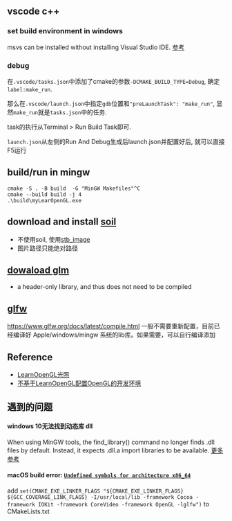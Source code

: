 ## vscode c++

### set build environment in windows
msvs can be installed without installing Visual Studio IDE. [参考](https://learn.microsoft.com/en-us/cpp/build/building-on-the-command-line?view=msvc-160)
### debug
在`.vscode/tasks.json`中添加了cmake的参数`-DCMAKE_BUILD_TYPE=Debug`, 确定`label:make_run`.

那么在`.vscode/launch.json`中指定`gdb`位置和`"preLaunchTask": "make_run"`, 显然`make_run`就是`tasks.json`中的任务.

task的执行从Terminal > Run Build Task即可.

`launch.json`从左侧的Run And Debug生成后launch.json并配置好后, 就可以直接F5运行

## build/run in mingw
```
cmake -S . -B build  -G "MinGW Makefiles"^C
cmake --build build -j 4
.\build\myLearOpenGL.exe
```

## download and install [soil](https://github.com/littlstar/soil)
- 不使用soil, 使用[stb_image](https://learnopengl-cn.github.io/01%20Getting%20started/06%20Textures/)
- 图片路径只能绝对路径

## [dowaload glm](https://github.com/g-truc/glm)
- a header-only library, and thus does not need to be compiled

## [glfw](https://learnopengl.com/Getting-started/Creating-a-window)
https://www.glfw.org/docs/latest/compile.html
一般不需要重新配置，目前已经编译好 Apple/windows/mingw 系统的lib库。如果需要，可以自行编译添加

## Reference
- [LearnOpenGL光照](https://learnopengl-cn.github.io/02%20Lighting/02%20Basic%20Lighting/)
- [不基于LearnOpenGL配置OpenGL的开发环境](https://blog.csdn.net/FatalFlower/article/details/108686549)

## 遇到的问题
#### windows 10无法找到动态库 dll
When using MinGW tools, the find_library() command no longer finds .dll files by default. Instead, it expects .dll.a import libraries to be available.
[更多参考](https://github.com/msys2/MINGW-packages/issues/6394)


#### macOS build error: [`Undefined symbols for architecture x86_64`](https://github.com/cdcseacave/openMVS/issues/202)
add `set(CMAKE_EXE_LINKER_FLAGS "${CMAKE_EXE_LINKER_FLAGS} ${GCC_COVERAGE_LINK_FLAGS} -I/usr/local/lib -framework Cocoa -framework IOKit -framework CoreVideo -framework OpenGL -lglfw")` to CMakeLists.txt
